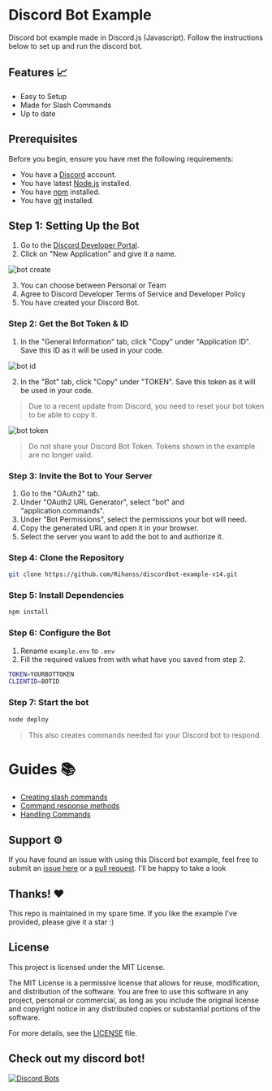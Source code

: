 # Discord Bot Example

Discord bot example made in Discord.js (Javascript). Follow the instructions below to set up and run the discord bot.

## Features 📈

- Easy to Setup
- Made for Slash Commands
- Up to date

## Prerequisites

Before you begin, ensure you have met the following requirements:

- You have a [Discord](https://discord.com/) account.
- You have latest [Node.js](https://nodejs.org/) installed.
- You have [npm](https://www.npmjs.com/) installed.
- You have [git](https://git-scm.com) installed.

## Step 1: Setting Up the Bot

1. Go to the [Discord Developer Portal](https://discord.com/developers/applications).
2. Click on "New Application" and give it a name.

![bot create](https://imgur.com/JP2IJRj.png "Step 2")

3. You can choose between Personal or Team
4. Agree to Discord Developer Terms of Service and Developer Policy
5. You have created your Discord Bot.

### Step 2: Get the Bot Token & ID

1. In the "General Information" tab, click "Copy" under "Application ID". Save this ID as it will be used in your code.

![bot id](https://imgur.com/D9eeRHZ.png "Step 1")

2. In the "Bot" tab, click "Copy" under "TOKEN". Save this token as it will be used in your code.
> Due to a recent update from Discord, you need to reset your bot token to be able to copy it.

![bot token](https://imgur.com/Bnw52eq.png "Step 2")

> Do not share your Discord Bot Token. Tokens shown in the example are no longer valid.

### Step 3: Invite the Bot to Your Server

1. Go to the "OAuth2" tab.
2. Under "OAuth2 URL Generator", select "bot" and "application.commands".
3. Under "Bot Permissions", select the permissions your bot will need.
4. Copy the generated URL and open it in your browser.
5. Select the server you want to add the bot to and authorize it.

### Step 4: Clone the Repository

```bash
git clone https://github.com/Rihanss/discordbot-example-v14.git
```

### Step 5: Install Dependencies

```bash
npm install
```

### Step 6: Configure the Bot

1. Rename `example.env` to `.env`
2. Fill the required values from with what have you saved from step 2.

```bash
TOKEN=YOURBOTTOKEN
CLIENTID=BOTID
```

### Step 7: Start the bot

```bash
node deploy
```

> This also creates commands needed for your Discord bot to respond.

# Guides 📚

- [Creating slash commands](https://discordjs.guide/creating-your-bot/slash-commands.html)
- [Command response methods](https://discordjs.guide/slash-commands/response-methods.html)
- [Handling Commands](https://discordjs.guide/creating-your-bot/command-handling.html#command-handling)

## Support ⚙️

If you have found an issue with using this Discord bot example, feel free to submit an [issue here](https://github.com/Rihanss/discordbot-example-v14/issues) or a [pull request](https://github.com/Rihanss/discordbot-example-v14/pulls). I'll be happy to take a look

## Thanks! ❤️
This repo is maintained in my spare time. If you like the example I've provided, please give it a star :)

## License

This project is licensed under the MIT License. 

The MIT License is a permissive license that allows for reuse, modification, and distribution of the software. You are free to use this software in any project, personal or commercial, as long as you include the original license and copyright notice in any distributed copies or substantial portions of the software.

For more details, see the [LICENSE](LICENSE) file.

## Check out my discord bot!
[![Discord Bots](https://top.gg/api/widget/519521318719324181.svg)](https://top.gg/bot/519521318719324181)
